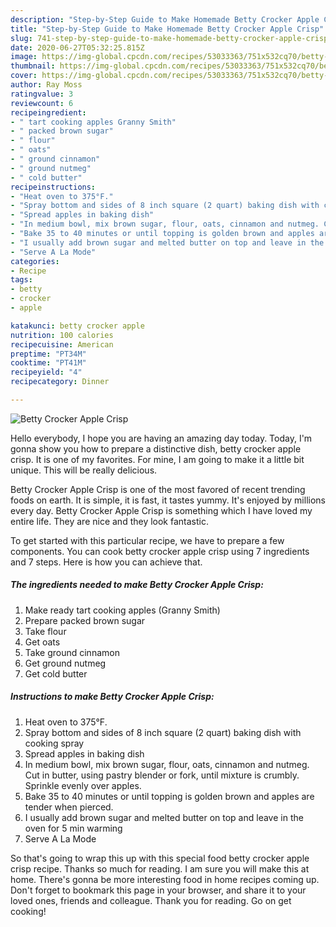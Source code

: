 ```yaml
---
description: "Step-by-Step Guide to Make Homemade Betty Crocker Apple Crisp"
title: "Step-by-Step Guide to Make Homemade Betty Crocker Apple Crisp"
slug: 741-step-by-step-guide-to-make-homemade-betty-crocker-apple-crisp
date: 2020-06-27T05:32:25.815Z
image: https://img-global.cpcdn.com/recipes/53033363/751x532cq70/betty-crocker-apple-crisp-recipe-main-photo.jpg
thumbnail: https://img-global.cpcdn.com/recipes/53033363/751x532cq70/betty-crocker-apple-crisp-recipe-main-photo.jpg
cover: https://img-global.cpcdn.com/recipes/53033363/751x532cq70/betty-crocker-apple-crisp-recipe-main-photo.jpg
author: Ray Moss
ratingvalue: 3
reviewcount: 6
recipeingredient:
- " tart cooking apples Granny Smith"
- " packed brown sugar"
- " flour"
- " oats"
- " ground cinnamon"
- " ground nutmeg"
- " cold butter"
recipeinstructions:
- "Heat oven to 375°F."
- "Spray bottom and sides of 8 inch square (2 quart) baking dish with cooking spray"
- "Spread apples in baking dish"
- "In medium bowl, mix brown sugar, flour, oats, cinnamon and nutmeg. Cut in butter, using pastry blender or fork, until mixture is crumbly. Sprinkle evenly over apples."
- "Bake 35 to 40 minutes or until topping is golden brown and apples are tender when pierced."
- "I usually add brown sugar and melted butter on top and leave in the oven for 5 min warming"
- "Serve A La Mode"
categories:
- Recipe
tags:
- betty
- crocker
- apple

katakunci: betty crocker apple 
nutrition: 100 calories
recipecuisine: American
preptime: "PT34M"
cooktime: "PT41M"
recipeyield: "4"
recipecategory: Dinner

---
```



![Betty Crocker Apple Crisp](https://img-global.cpcdn.com/recipes/53033363/751x532cq70/betty-crocker-apple-crisp-recipe-main-photo.jpg)

Hello everybody, I hope you are having an amazing day today. Today, I'm gonna show you how to prepare a distinctive dish, betty crocker apple crisp. It is one of my favorites. For mine, I am going to make it a little bit unique. This will be really delicious.

Betty Crocker Apple Crisp is one of the most favored of recent trending foods on earth. It is simple, it is fast, it tastes yummy. It's enjoyed by millions every day. Betty Crocker Apple Crisp is something which I have loved my entire life. They are nice and they look fantastic.




To get started with this particular recipe, we have to prepare a few components. You can cook betty crocker apple crisp using 7 ingredients and 7 steps. Here is how you can achieve that.

##### The ingredients needed to make Betty Crocker Apple Crisp:

1. Make ready  tart cooking apples (Granny Smith)
1. Prepare  packed brown sugar
1. Take  flour
1. Get  oats
1. Take  ground cinnamon
1. Get  ground nutmeg
1. Get  cold butter




##### Instructions to make Betty Crocker Apple Crisp:

1. Heat oven to 375°F.
1. Spray bottom and sides of 8 inch square (2 quart) baking dish with cooking spray
1. Spread apples in baking dish
1. In medium bowl, mix brown sugar, flour, oats, cinnamon and nutmeg. Cut in butter, using pastry blender or fork, until mixture is crumbly. Sprinkle evenly over apples.
1. Bake 35 to 40 minutes or until topping is golden brown and apples are tender when pierced.
1. I usually add brown sugar and melted butter on top and leave in the oven for 5 min warming
1. Serve A La Mode




So that's going to wrap this up with this special food betty crocker apple crisp recipe. Thanks so much for reading. I am sure you will make this at home. There's gonna be more interesting food in home recipes coming up. Don't forget to bookmark this page in your browser, and share it to your loved ones, friends and colleague. Thank you for reading. Go on get cooking!
